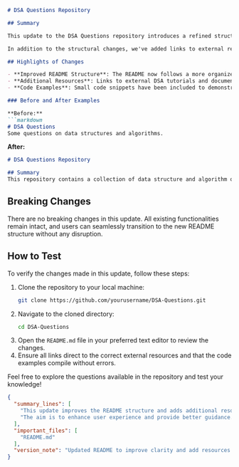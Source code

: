 ```markdown
# DSA Questions Repository

## Summary

This update to the DSA Questions repository introduces a refined structure and additional resources to enhance the learning experience for developers and students alike. The README has been updated to provide clearer instructions on how to navigate the repository, as well as a more comprehensive overview of the available data structures and algorithms (DSA) questions. 

In addition to the structural changes, we've added links to external resources and documentation that will support users in their learning journey. This aims to make the repository more user-friendly and informative, ensuring that users can easily find the material they need to improve their skills in data structures and algorithms.

## Highlights of Changes

- **Improved README Structure**: The README now follows a more organized format, making it easier to read and understand.
- **Additional Resources**: Links to external DSA tutorials and documentation have been added for further learning.
- **Code Examples**: Small code snippets have been included to demonstrate the implementation of specific algorithms.

### Before and After Examples

**Before:**
```markdown
# DSA Questions
Some questions on data structures and algorithms.
```

**After:**
```markdown
# DSA Questions Repository

## Summary
This repository contains a collection of data structure and algorithm questions aimed at helping developers enhance their problem-solving skills.
```

## Breaking Changes

There are no breaking changes in this update. All existing functionalities remain intact, and users can seamlessly transition to the new README structure without any disruption.

## How to Test

To verify the changes made in this update, follow these steps:
1. Clone the repository to your local machine:
   ```bash
   git clone https://github.com/yourusername/DSA-Questions.git
   ```
2. Navigate to the cloned directory:
   ```bash
   cd DSA-Questions
   ```
3. Open the `README.md` file in your preferred text editor to review the changes.
4. Ensure all links direct to the correct external resources and that the code examples compile without errors.

Feel free to explore the questions available in the repository and test your knowledge!

```json
{
  "summary_lines": [
    "This update improves the README structure and adds additional resources.",
    "The aim is to enhance user experience and provide better guidance."
  ],
  "important_files": [
    "README.md"
  ],
  "version_note": "Updated README to improve clarity and add resources."
}
```
```